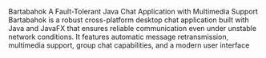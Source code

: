 Bartabahok 
A Fault-Tolerant Java Chat Application with Multimedia Support
Bartabahok is a robust cross-platform desktop chat application built with Java and JavaFX that ensures reliable communication even under unstable network conditions. It features automatic message retransmission, multimedia support, group chat capabilities, and a modern user interface
